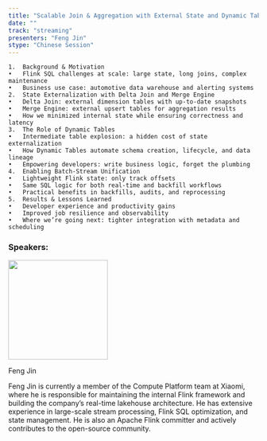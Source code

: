 ```yaml
---
title: "Scalable Join & Aggregation with External State and Dynamic Tables"
date: ""
track: "streaming"
presenters: "Feng Jin"
stype: "Chinese Session"
---
```


	1.	Background & Motivation
	•	Flink SQL challenges at scale: large state, long joins, complex maintenance
	•	Business use case: automotive data warehouse and alerting systems
	2.	State Externalization with Delta Join and Merge Engine
	•	Delta Join: external dimension tables with up-to-date snapshots
	•	Merge Engine: external upsert tables for aggregation results
	•	How we minimized internal state while ensuring correctness and latency
	3.	The Role of Dynamic Tables
	•	Intermediate table explosion: a hidden cost of state externalization
	•	How Dynamic Tables automate schema creation, lifecycle, and data lineage
	•	Empowering developers: write business logic, forget the plumbing
	4.	Enabling Batch-Stream Unification
	•	Lightweight Flink state: only track offsets
	•	Same SQL logic for both real-time and backfill workflows
	•	Practical benefits in backfills, audits, and reprocessing
	5.	Results & Lessons Learned
	•	Developer experience and productivity gains
	•	Improved job resilience and observability
	•	Where we’re going next: tighter integration with metadata and scheduling

### Speakers:


<img src="https://sessionize.com/image/849a-400o400o1-JY6LVQLecrGWcQHMZZkw7V.jpg" width="200" /><br/>

Feng Jin

Feng Jin is currently a member of the Compute Platform team at Xiaomi, where he is responsible for maintaining the internal Flink framework and building the company’s real-time lakehouse architecture. He has extensive experience in large-scale stream processing, Flink SQL optimization, and state management. He is also an Apache Flink committer and actively contributes to the open-source community.


